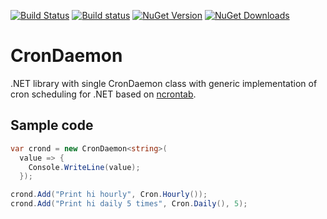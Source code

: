 [![Build Status](https://drone.io/github.com/sergeyt/CronDaemon/status.png)](https://drone.io/github.com/sergeyt/CronDaemon/latest)
[![Build status](https://ci.appveyor.com/api/projects/status/n5yevt7shkvtej9q)](https://ci.appveyor.com/project/sergeyt/crondaemon)
[![NuGet Version](http://img.shields.io/nuget/v/CronDaemon.svg?style=flat)](https://www.nuget.org/packages/CronDaemon/)
[![NuGet Downloads](http://img.shields.io/nuget/dt/CronDaemon.svg?style=flat)](https://www.nuget.org/packages/CronDaemon/)

# CronDaemon

.NET library with single CronDaemon class
with generic implementation of cron scheduling
for .NET based on [ncrontab](http://ncrontab.googlecode.com/).

## Sample code

```c#
var crond = new CronDaemon<string>(
  value => {
    Console.WriteLine(value);
  });

crond.Add("Print hi hourly", Cron.Hourly());
crond.Add("Print hi daily 5 times", Cron.Daily(), 5);
```
